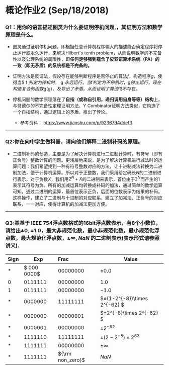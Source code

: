# 概论作业2 (Sep/18/2018)

### Q1：用你的语言描述图灵为什么要证明停机问题,，其证明方法和数学原理是什么。

* 图灵通过证明停机问题，即根据任意计算机程序输入的描述能否确定程序将停止运行或永久运行，来解决Hilbert's tenth problem，从而说明数学的不完备性以及公理系统的局限性，即**任何足够强到蕴含了皮亚诺算术系统（PA）的一致（即无矛盾）的系统都是不完备的。**

* 证明方法是反证法，假设存在能够判断程序是否停止的算法$f$，构造程序$g$，使得当$ f $判定为停机时，$ g $永远运行，当$f$判定为不停机时，$g$停止运行，现在构造复合的函数$g(g)$，及导出了矛盾，从而证明了算法$f$不存在。

* 停机问题的数学原理落在了**自指（或称自引用，递归调用自身等等）结构**上，与哥德尔的不完备性定理证明方法、Y Combinator证明方法类似，它构造了一个自指结构，通过逻辑上的矛盾，推出了悖论。

   * 参考资料： <https://www.jianshu.com/p/9236794ddef3>

***

### Q2:你在向中学生做科普，请向他们解释二进制补码的原理。

* 二进制补码的创造，主要是为了解决计算机进行二进制计算时，有符号（即有正负号）整数计算的问题。更浅层地来说，是为了解决计算机进行减法时的运算问题：我们希望找到一种有符号整数对应的方法，让十进制减法转换为二进制加法，便于计算机运算。所以对于正整数，我们采用给定码长$N$的二进制进行表示，对于负数$X$，我们用$2^N+X$的二进制来表示，首位由于$2^N$而产生的$1$表示其符号为负。所有的加减运算均转换成补码的加法，通过简单的数学运算可知，通过二进制的运算，最首位表示正负，后面的位数表示为结果的补码。这样操作，建立了二进制与十进制的对应联系，建立了加减法、正负号的对应联系，一一对应，使得计算机的加减法更加方便。

***

### Q3:某基于 IEEE 754浮点数格式的16bit浮点数表示，有8个小数位，请给出$±0$, $±1.0$，最大非规范化数，最小非规范化数，最小规范化浮点数，最大规范化浮点数，$±∞$, $NaN$ 的二进制表示(表示形式请参照讲义).

| Sign | Exp      | Frac      | Value                                                        |
| ---- | -------- | :-------- | ------------------------------------------------------------ |
| *    |$ 000 0000$ | $0000 0000$ | $±0.0$                                                         |
| 0    | $011 1111$ | $0000 0000$ | $1.0$                                                          |
| 1    | $011 1111$ | $0000 0000$ | $-1.0$                                                         |
| *    | $000 0000$ | $1111 1111$ | $±(1-2^{-8})\times 2^{-62} $|
| *    | $000 0000$ | $0000 0001$ | $±2^{-8}\times 2^{-62} $|
| *    | $000 0001$ | $0000 0000$ | $±2^{-62}$ |
| *    | $111 1110$ | $1111 1111$ | $±(2-2^{-8})\times 2^{63}$|
| *    | $111 1111$ | $0000 0000$ | $±∞$                                                           |
| *    | $111 1111$ | ${\rm non_zero}$   | $NaN$                                                          |
